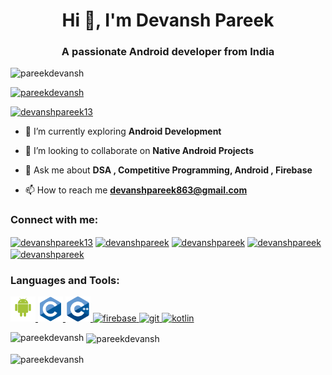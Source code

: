 <h1 align="center">Hi 👋, I'm Devansh Pareek</h1>
<h3 align="center">A passionate Android developer from India</h3>

<p align="left"> <img src="https://komarev.com/ghpvc/?username=pareekdevansh&label=Profile%20views&color=0e75b6&style=flat" alt="pareekdevansh" /> </p>

<p align="left"> <a href="https://github.com/ryo-ma/github-profile-trophy"><img src="https://github-profile-trophy.vercel.app/?username=pareekdevansh" alt="pareekdevansh" /></a> </p>

<p align="left"> <a href="https://twitter.com/devanshpareek13" target="blank"><img src="https://img.shields.io/twitter/follow/devanshpareek13?logo=twitter&style=for-the-badge" alt="devanshpareek13" /></a> </p>

- 🌱 I’m currently exploring **Android Development**

- 👯 I’m looking to collaborate on **Native Android Projects**

- 💬 Ask me about **DSA , Competitive Programming, Android , Firebase**

- 📫 How to reach me **devanshpareek863@gmail.com**

<h3 align="left">Connect with me:</h3>
<p align="left">
<a href="https://twitter.com/devanshpareek13" target="blank"><img align="center" src="https://raw.githubusercontent.com/rahuldkjain/github-profile-readme-generator/master/src/images/icons/Social/twitter.svg" alt="devanshpareek13" height="30" width="40" /></a>
<a href="https://linkedin.com/in/devanshpareek" target="blank"><img align="center" src="https://raw.githubusercontent.com/rahuldkjain/github-profile-readme-generator/master/src/images/icons/Social/linked-in-alt.svg" alt="devanshpareek" height="30" width="40" /></a>
<a href="https://www.codechef.com/users/devanshpareek" target="blank"><img align="center" src="https://cdn.jsdelivr.net/npm/simple-icons@3.1.0/icons/codechef.svg" alt="devanshpareek" height="30" width="40" /></a>
<a href="https://codeforces.com/profile/devanshpareek" target="blank"><img align="center" src="https://raw.githubusercontent.com/rahuldkjain/github-profile-readme-generator/master/src/images/icons/Social/codeforces.svg" alt="devanshpareek" height="30" width="40" /></a>
<a href="https://www.leetcode.com/devanshpareek" target="blank"><img align="center" src="https://raw.githubusercontent.com/rahuldkjain/github-profile-readme-generator/master/src/images/icons/Social/leet-code.svg" alt="devanshpareek" height="30" width="40" /></a>
</p>

<h3 align="left">Languages and Tools:</h3>
<p align="left"> <a href="https://developer.android.com" target="_blank" rel="noreferrer"> <img src="https://raw.githubusercontent.com/devicons/devicon/master/icons/android/android-original-wordmark.svg" alt="android" width="40" height="40"/> </a> <a href="https://www.cprogramming.com/" target="_blank" rel="noreferrer"> <img src="https://raw.githubusercontent.com/devicons/devicon/master/icons/c/c-original.svg" alt="c" width="40" height="40"/> </a> <a href="https://www.w3schools.com/cpp/" target="_blank" rel="noreferrer"> <img src="https://raw.githubusercontent.com/devicons/devicon/master/icons/cplusplus/cplusplus-original.svg" alt="cplusplus" width="40" height="40"/> </a> <a href="https://firebase.google.com/" target="_blank" rel="noreferrer"> <img src="https://www.vectorlogo.zone/logos/firebase/firebase-icon.svg" alt="firebase" width="40" height="40"/> </a> <a href="https://git-scm.com/" target="_blank" rel="noreferrer"> <img src="https://www.vectorlogo.zone/logos/git-scm/git-scm-icon.svg" alt="git" width="40" height="40"/> </a> <a href="https://kotlinlang.org" target="_blank" rel="noreferrer"> <img src="https://www.vectorlogo.zone/logos/kotlinlang/kotlinlang-icon.svg" alt="kotlin" width="40" height="40"/> </a> </p>

<p><img align="left" src="https://github-readme-stats.vercel.app/api/top-langs?username=pareekdevansh&show_icons=true&locale=en&layout=compact" alt="pareekdevansh" /></p>

<p>&nbsp;<img align="center" src="https://github-readme-stats.vercel.app/api?username=pareekdevansh&show_icons=true&locale=en" alt="pareekdevansh" /></p>

<p><img align="center" src="https://github-readme-streak-stats.herokuapp.com/?user=pareekdevansh&" alt="pareekdevansh" /></p>

